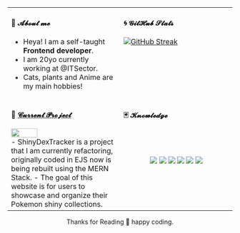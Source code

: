 <table width="800px">
<tr>
<td valign="top" width="50%">

#### 🎐 𝓐𝓫𝓸𝓾𝓽 𝓶𝓮

<!-- About me starts -->

-   Heya! I am a self-taught <b>Frontend developer</b>.
-   I am 20yo currently working at @ITSector.
-   Cats, plants and Anime are my main hobbies!
<!-- About me ends -->

</td>
<td valign="top" width="50%">

#### 🌀 𝓖𝓲𝓽𝓗𝓾𝓫 𝓢𝓽𝓪𝓽𝓼

<!-- Github Stats starts -->

[![GitHub Streak](https://github-readme-streak-stats.herokuapp.com/?user=AlexandreFPGoncalves&theme=dark)](https://git.io/streak-stats)

<!-- Github Stats ends -->

</td>
</tr>
<tr>
<td valign="top" width="50%">

#### 🔖 <a href="https://github.com/AlexandreFPGoncalves/ShinyDexTrackerV2" target="_blank">𝓒𝓾𝓻𝓻𝓮𝓷𝓽 𝓟𝓻𝓸𝓳𝓮𝓬𝓽</a>

<!-- Current Project starts -->
<img src="https://i.imgur.com/8lxLe9s.png" align="center" width="50%">
<br>
-   ShinyDexTracker is a project that I am currently refactoring, originally coded in EJS now is being rebuilt using the MERN Stack.
-   The goal of this website is for users to showcase and organize their Pokemon shiny collections.

<!-- Current Project ends -->

</td>
<td valign="top" width="50%">

#### 🃏 𝓚𝓷𝓸𝔀𝓵𝓮𝓭𝓰𝓮

<!-- knowledge starts -->
<br>
<br>
<p align="center">
<img src="https://img.shields.io/badge/Python-3776AB?style=for-the-badge&logo=python&logoColor=white" />
<img src="https://img.shields.io/badge/HTML5-E34F26?style=for-the-badge&logo=html5&logoColor=white" />
<img src="https://img.shields.io/badge/CSS3-1572B6?style=for-the-badge&logo=css3&logoColor=white" />
<img src="https://img.shields.io/badge/JavaScript-323330?style=for-the-badge&logo=javascript&logoColor=F7DF1E" />
<img src="https://img.shields.io/badge/TypeScript-007ACC?style=for-the-badge&logo=typescript&logoColor=white" />
<img src="https://img.shields.io/badge/git%20-%23F05033.svg?&style=for-the-badge&logo=git&logoColor=white"/>
</p>
<!-- knowledge ends -->
</td>
  </tr>
  </table>

<p align="center"> Thanks for Reading 💜 happy coding. </p>
